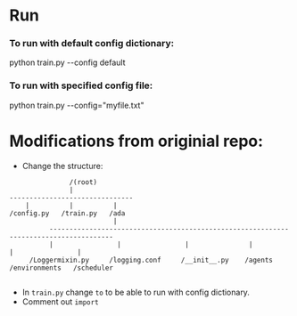 # Run

### To run with default config dictionary:

python train.py --config default

### To run with specified config file:

python train.py --config="myfile.txt"

# Modifications from originial repo:
- Change the structure:
```
               /(root)
               |
-------------------------------
    |          |          |           
/config.py   /train.py   /ada    
                          |
          --------------------------------------------------------------------------------------
          |                |                |               |         |                |
     /Loggermixin.py     /logging.conf     /__init__.py    /agents    /environments   /scheduler
  
  ```

- In `train.py` change `` to `` to be able to run with config dictionary.
- Comment out `import `
